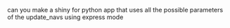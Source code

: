 can you make a shiny for python app that uses all the possible parameters of the update_navs using express mode